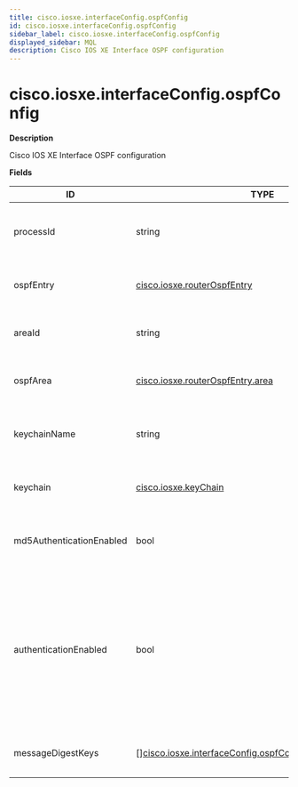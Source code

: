 ```yaml
---
title: cisco.iosxe.interfaceConfig.ospfConfig
id: cisco.iosxe.interfaceConfig.ospfConfig
sidebar_label: cisco.iosxe.interfaceConfig.ospfConfig
displayed_sidebar: MQL
description: Cisco IOS XE Interface OSPF configuration
---
```


# cisco.iosxe.interfaceConfig.ospfConfig

**Description**

Cisco IOS XE Interface OSPF configuration

**Fields**

| ID                       | TYPE                                                                                                                            | DESCRIPTION                                                                                                                                                                    |
| ------------------------ | ------------------------------------------------------------------------------------------------------------------------------- | ------------------------------------------------------------------------------------------------------------------------------------------------------------------------------ |
| processId                | string                                                                                                                          | Optional. The explicitly specified OSPF process ID.                                                                                                                            |
| ospfEntry                | [cisco.iosxe.routerOspfEntry](cisco.iosxe.routerospfentry.md)                                                                   | Optional. The OSPF process this interface belongs to.                                                                                                                          |
| areaId                   | string                                                                                                                          | Optional. The area ID this interface belongs to.                                                                                                                               |
| ospfArea                 | [cisco.iosxe.routerOspfEntry.area](cisco.iosxe.routerospfentry.area.md)                                                         | Optional. The OSPF area this interface belongs to.                                                                                                                             |
| keychainName             | string                                                                                                                          | Optional. The OSPF authentication key chain name.                                                                                                                              |
| keychain                 | [cisco.iosxe.keyChain](cisco.iosxe.keychain.md)                                                                                 | Optional. The key chain used for authentication.                                                                                                                               |
| md5AuthenticationEnabled | bool                                                                                                                            | Whether OSPF MD5 authentication is enabled for this interface.                                                                                                                 |
| authenticationEnabled    | bool                                                                                                                            | Whether authentication for this interface is enabled. It is enabled by default unless explicitly specified., This setting overrides authentication settings at the area level. |
| messageDigestKeys        | &#91;&#93;[cisco.iosxe.interfaceConfig.ospfConfig.messageDigestKey](cisco.iosxe.interfaceconfig.ospfconfig.messagedigestkey.md) | A collection of OSPF md5 message digest keys.                                                                                                                                  |
